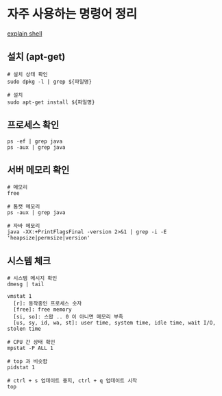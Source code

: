 # 자주 사용하는 명령어 정리

[explain shell](https://explainshell.com/explain?cmd=ps+-ef%7Cgrep+java)

## 설치 (apt-get)

```text
# 설치 상태 확인
sudo dpkg -l | grep ${파일명}

# 설치
sudo apt-get install ${파일명}
```

## 프로세스 확인

```text
ps -ef | grep java
ps -aux | grep java
```

## 서버 메모리 확인

```text
# 메모리
free

# 톰캣 메모리
ps -aux | grep java

# 자바 메모리
java -XX:+PrintFlagsFinal -version 2>&1 | grep -i -E 'heapsize|permsize|version'
```

## 시스템 체크

```text
# 시스템 메시지 확인
dmesg | tail

vmstat 1
  [r]: 동작중인 프로세스 숫자
  [free]: free memory
  [si, so]: 스왑 .. 0 이 아니면 메모리 부족
  [us, sy, id, wa, st]: user time, system time, idle time, wait I/O, stolen time

# CPU 간 상태 확인
mpstat -P ALL 1

# top 과 비슷함
pidstat 1

# ctrl + s 업데이트 중지, ctrl + q 업데이트 시작
top
```

